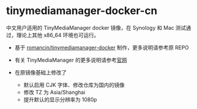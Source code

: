# tinymediamanager-docker-cn

中文用户适用的 TinyMediaManager docker 镜像，在 Synology 和 Mac 测试通过，理论上其他 x86_64 环境也可运行。

* 基于 [romancin/tinymediamanager-docker](https://github.com/romancin/tinymediamanager-docker) 制作，更多说明请参考原 REPO
* 有关 TinyMediaManager 的更多说明请参考[官网](https://www.tinymediamanager.org)

* 在原镜像基础上修改了
    * 默认启用 CJK 字体、修改仓库为国内的镜像
    * 修改 TZ 为 Asia/Shanghai
    * 提升默认的显示分辨率为 1080p
